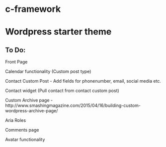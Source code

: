 # c-framework
<h1>Wordpress starter theme</h1>

<h2>To Do:</h2>

<p>Front Page</p>
<p>Calendar functionality (Custom post type)</p>
<p>Contact Custom Post - Add fields for phonenumber, email, social media etc.</p>
<p>Contact widget (Pull contact from contact custom post)</p>
<p>Custom Archive page - http://www.smashingmagazine.com/2015/04/16/building-custom-wordpress-archive-page/</p>
<p>Aria Roles</p>
<p>Comments page</p>
<p>Avatar functionality</p>
